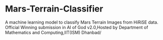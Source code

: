 # Mars-Terrain-Classifier
A machine learning model to classify Mars Terrain Images from HiRiSE data. Official Winning submission in AI of God v2.0,Hosted by Department of Mathematics and Computing,IIT(ISM) Dhanbad/

